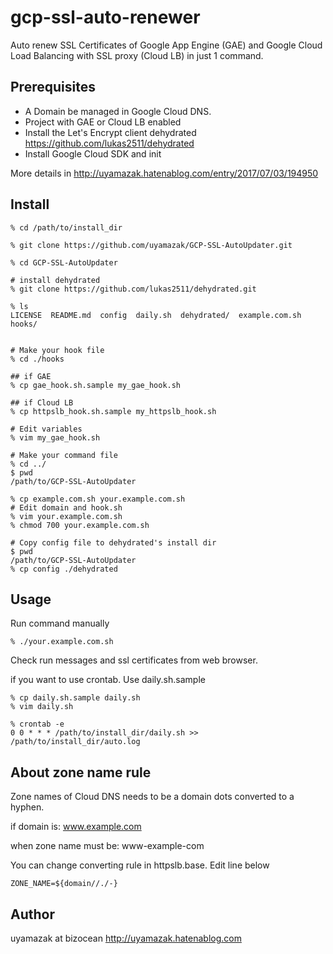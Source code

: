 # gcp-ssl-auto-renewer
Auto renew SSL Certificates of Google App Engine (GAE) and Google Cloud Load Balancing with SSL proxy (Cloud LB) in just 1 command.

## Prerequisites

- A Domain be managed in Google Cloud DNS.
- Project with GAE or Cloud LB enabled
- Install the Let's Encrypt client dehydrated https://github.com/lukas2511/dehydrated
- Install Google Cloud SDK and init

More details in
http://uyamazak.hatenablog.com/entry/2017/07/03/194950


## Install

```
% cd /path/to/install_dir

% git clone https://github.com/uyamazak/GCP-SSL-AutoUpdater.git

% cd GCP-SSL-AutoUpdater

# install dehydrated
% git clone https://github.com/lukas2511/dehydrated.git

% ls
LICENSE  README.md  config  daily.sh  dehydrated/  example.com.sh  hooks/


# Make your hook file
% cd ./hooks

## if GAE
% cp gae_hook.sh.sample my_gae_hook.sh

## if Cloud LB
% cp httpslb_hook.sh.sample my_httpslb_hook.sh

# Edit variables
% vim my_gae_hook.sh

# Make your command file
% cd ../
$ pwd
/path/to/GCP-SSL-AutoUpdater

% cp example.com.sh your.example.com.sh
# Edit domain and hook.sh 
% vim your.example.com.sh
% chmod 700 your.example.com.sh

# Copy config file to dehydrated's install dir
$ pwd
/path/to/GCP-SSL-AutoUpdater
% cp config ./dehydrated
```

## Usage

Run command manually
```
% ./your.example.com.sh
```
Check run messages and ssl certificates from web browser.

if you want to use crontab. Use daily.sh.sample
```
% cp daily.sh.sample daily.sh 
% vim daily.sh 
```

```
% crontab -e
0 0 * * * /path/to/install_dir/daily.sh >> /path/to/install_dir/auto.log
```

## About zone name rule
Zone names of Cloud DNS needs to be a domain dots converted to a hyphen.

if domain is: www.example.com

when zone name must be: www-example-com

You can change converting rule in httpslb.base.
Edit line below 
```
ZONE_NAME=${domain//./-}
```

## Author
uyamazak at bizocean
http://uyamazak.hatenablog.com

